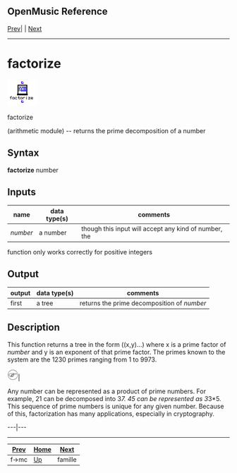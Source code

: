 OpenMusic Reference  
---  
[Prev](f-mc)| | [Next](famille)  
  
* * *

# factorize

![](figures/functions/arithmetic/factorize.png)

  
  
factorize  
  
(arithmetic module) \-- returns the prime decomposition of a number  

## Syntax

   **factorize**  number  

## Inputs

name| data type(s)| comments  
---|---|---  
  _number_ |  a number| though this input will accept any kind of number, the
function only works correctly for positive integers  
  
## Output

output| data type(s)| comments  
---|---|---  
first| a tree| returns the prime decomposition of  _number_   
  
## Description

This function returns a tree in the form ((x,y)...) where x is a prime factor
of  _number_  and y is an exponent of that prime factor. The primes known to
the system are the 1230 primes ranging from 1 to 9973.

![Note](figures/images/note.gif)|

Any number can be represented as a product of prime numbers. For example, 21
can be decomposed into 3*7. 45 can be represented as 3*3*5. This sequence of
prime numbers is unique for any given number. Because of this, factorization
has many applications, especially in cryptography.  
  
---|---  
  
* * *

[Prev](f-mc)| [Home](index)| [Next](famille)  
---|---|---  
f->mc| [Up](funcref.main)| famille

